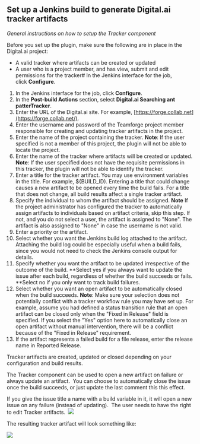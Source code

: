 ## Set up a Jenkins build to generate Digital.ai tracker artifacts

*General instructions on how to setup the Tracker component*

Before you set up the plugin, make sure the following are in place in the Digital.ai project:

-   A valid tracker where artifacts can be created or updated
-   A user who is a project member, and has view, submit and edit permissions for the tracker\# In the Jenkins interface for the job, click **Configure**.

1.  In the Jenkins interface for the job, click **Configure**.
2.  In the **Post-build Actions** section, select **Digital.ai Searching ant patterTracker**.
3.  Enter the URL of the Digital.ai  site. For example, [https://forge.collab.net](https://forge.collab.net/).
4.  Enter the username and password of the Teamforge project member responsible for creating and updating tracker artifacts in the project.
5.  Enter the name of the project containing the tracker.  **Note**: If the user specified is not a member of this project, the plugin will not be able to locate the project.      
6.  Enter the name of the tracker where artifacts will be created or updated.
    **Note**: If the user specified does not have the requisite permissions in this tracker, the plugin will not be able to identify the tracker.
7.  Enter a title for the tracker artifact. You may use environment variables in the title. For example, ${BUILD\_ID). Entering a title that could change causes a new artifact to be opened every time the build fails. For a title that does not change, all build results affect a single tracker artifact.
8.  Specify the individual to whom the artifact should be assigned.
    **Note** If the project administrator has configured the tracker to automatically assign artifacts to individuals based on artifact criteria, skip this step. If not, and you do not select a user, the artifact is assigned to "None". The artifact is also assigned to "None" in case the username is not valid.
9.  Enter a priority or the artifact.
10. Select whether you want the Jenkins build log attached to the artifact. Attaching the build log could be especially useful when a build fails, since you would not need to check the Jenkins console output for details.
11. Specify whether you want the artifact to be updated irrespective of the outcome of the build. 
    \*\*Select yes if you always want to update the issue after each build, regardless of whether the build succeeds or fails.  
    \*\*Select no if you only want to track build failures.
12. Select whether you want an open artifact to be automatically closed when the build succeeds.
    **Note**: Make sure your selection does not potentially conflict with a tracker workflow rule you may have set up. For example, assume you had defined a status transition rule that an open artifact can be    closed only when the "Fixed in Release" field is specified. If you select the "Yes" option here to automatically close an open artifact without manual intervention, there will be a conflict because of the "Fixed in Release" requirement.
13. If the artifact represents a failed build for a file release, enter the release name in Reported Release.

Tracker artifacts are created, updated or closed depending on your configuration and build results.

The Tracker component can be used to open a new artifact on failure or always update an artifact.  You can choose to automatically close the issue once the build succeeds, or just update the last comment this this
effect. 

If you give the issue title a name with a build variable in it, it will open a new issue on any failure (instead of updating).  The user needs to have the right to edit Tracker artifacts. 
![](https://wiki.jenkins-ci.org/download/attachments/37323671/tracker.png?version=2&modificationDate=1239098263000)

The resulting tracker artifact will look something like:

![](https://wiki.jenkins-ci.org/download/attachments/37323671/tracker-result.png?version=2&modificationDate=1239098269000)
